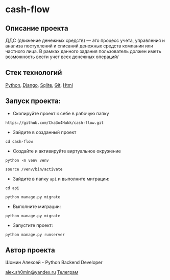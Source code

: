 # cash-flow

## Описание проекта

ДДС (движение денежных средств) — это процесс учета, управления и анализа поступлений и списаний денежных средств компании или частного лица. В рамках данного задания пользователь должен иметь возможность вести учет всех денежных операций/

## Стек технологий

[Python](https://www.python.org/), [Django](https://www.djangoproject.com/), [Sqlite](https://www.sqlite.org), [Git](https://git-scm.com/), [Html](https://developer.mozilla.org/ru/docs/Learn_web_development/Getting_started/Your_first_website/Creating_the_content)

## Запуск проекта:

- Скопируйте проект к себе в рабочую папку

```
https://github.com/Cka3o4Hukk/cash-flow.git
```

- Зайдите в созданный проект

```
cd cash-flow
```

- Создайте и активируйте виртуальное окружение

```
python -m venv venv
```

```
source /venv/bin/activate
```

- Зайдите в папку `api` и выполните миграции:

```
cd api
```
```
python manage.py migrate
```

- Выполните миграции:

```
python manage.py migrate
```

- Запустите проект:

```
python manage.py runserver
```

## Автор проекта

Шомин Алексей - Python Backend Developer

alex.sh0min@yandex.ru
[Телеграм](http://t.me/AlexDeveloperr)
